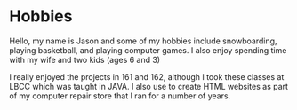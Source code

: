 # Hobbies

Hello, my name is Jason and some of my hobbies include snowboarding, playing basketball, and playing computer games. I also enjoy spending time with my wife and two kids (ages 6 and 3) 

I really enjoyed the projects in 161 and 162, although I took these classes at LBCC which was taught in JAVA. I also use to create HTML websites as part of my computer repair store that I ran for a number of years.
